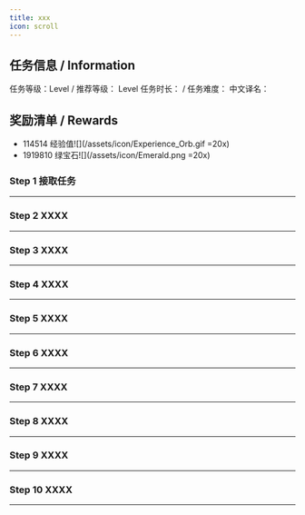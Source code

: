 ```yaml
---
title: xxx
icon: scroll
---
```


## 任务信息 / Information
任务等级：Level  / 推荐等级： Level 
任务时长： / 任务难度： 
中文译名：


## 奖励清单 / Rewards

+ 114514 经验值![](/assets/icon/Experience_Orb.gif =20x)
+ 1919810 绿宝石![](/assets/icon/Emerald.png =20x)

### Step 1 接取任务
---

### Step 2 XXXX
---

### Step 3 XXXX
---

### Step 4 XXXX
--- 

### Step 5 XXXX
---

### Step 6 XXXX
--- 

### Step 7 XXXX
--- 

### Step 8 XXXX
--- 

### Step 9 XXXX
--- 

### Step 10 XXXX
--- 


